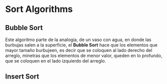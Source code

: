 # Sort Algorithms

## Bubble Sort
Este algoritmo parte de la analogia, de un vaso con agua, en donde las burbujas salen a la superficie, el   **Bubble Sort** hace que los elementos que mayor tamaño burbujeen, es decir que se coloquen al lado derecho del arreglo, minetras que los elementos de menor valor, queden en lo profundo, que se coloquen en el lado izquierdo del arreglo.


## Insert Sort
